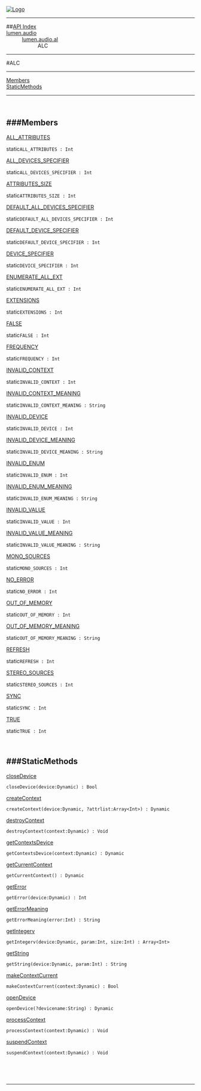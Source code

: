 
[![Logo](../../../../images/logo.png)](../../../../index.html)

---


##[API Index](../../../../api/index.html#lumen.audio)   
[lumen.audio](../)     
&emsp;&emsp;&emsp;[lumen.audio.al](./)   
&emsp;&emsp;&emsp;&emsp;&emsp;&emsp;ALC

---

#ALC


---


[Members](#Members)   
[StaticMethods](#StaticMethods)   


---

&nbsp;   

<a class="lift" name="Members" ></a>
###Members   
---
<a class="lift" name="ALL_ATTRIBUTES" href="#ALL_ATTRIBUTES">ALL_ATTRIBUTES</a>



<span class="inline-block static">static</span>`ALL_ATTRIBUTES : Int`

<span class="small_desc_flat">  </span>   

<a class="lift" name="ALL_DEVICES_SPECIFIER" href="#ALL_DEVICES_SPECIFIER">ALL_DEVICES_SPECIFIER</a>



<span class="inline-block static">static</span>`ALL_DEVICES_SPECIFIER : Int`

<span class="small_desc_flat">  </span>   

<a class="lift" name="ATTRIBUTES_SIZE" href="#ATTRIBUTES_SIZE">ATTRIBUTES_SIZE</a>



<span class="inline-block static">static</span>`ATTRIBUTES_SIZE : Int`

<span class="small_desc_flat">  </span>   

<a class="lift" name="DEFAULT_ALL_DEVICES_SPECIFIER" href="#DEFAULT_ALL_DEVICES_SPECIFIER">DEFAULT_ALL_DEVICES_SPECIFIER</a>



<span class="inline-block static">static</span>`DEFAULT_ALL_DEVICES_SPECIFIER : Int`

<span class="small_desc_flat">  </span>   

<a class="lift" name="DEFAULT_DEVICE_SPECIFIER" href="#DEFAULT_DEVICE_SPECIFIER">DEFAULT_DEVICE_SPECIFIER</a>



<span class="inline-block static">static</span>`DEFAULT_DEVICE_SPECIFIER : Int`

<span class="small_desc_flat">  </span>   

<a class="lift" name="DEVICE_SPECIFIER" href="#DEVICE_SPECIFIER">DEVICE_SPECIFIER</a>



<span class="inline-block static">static</span>`DEVICE_SPECIFIER : Int`

<span class="small_desc_flat">  </span>   

<a class="lift" name="ENUMERATE_ALL_EXT" href="#ENUMERATE_ALL_EXT">ENUMERATE_ALL_EXT</a>



<span class="inline-block static">static</span>`ENUMERATE_ALL_EXT : Int`

<span class="small_desc_flat">  </span>   

<a class="lift" name="EXTENSIONS" href="#EXTENSIONS">EXTENSIONS</a>



<span class="inline-block static">static</span>`EXTENSIONS : Int`

<span class="small_desc_flat">  </span>   

<a class="lift" name="FALSE" href="#FALSE">FALSE</a>



<span class="inline-block static">static</span>`FALSE : Int`

<span class="small_desc_flat">  </span>   

<a class="lift" name="FREQUENCY" href="#FREQUENCY">FREQUENCY</a>



<span class="inline-block static">static</span>`FREQUENCY : Int`

<span class="small_desc_flat">  </span>   

<a class="lift" name="INVALID_CONTEXT" href="#INVALID_CONTEXT">INVALID_CONTEXT</a>



<span class="inline-block static">static</span>`INVALID_CONTEXT : Int`

<span class="small_desc_flat">  </span>   

<a class="lift" name="INVALID_CONTEXT_MEANING" href="#INVALID_CONTEXT_MEANING">INVALID_CONTEXT_MEANING</a>



<span class="inline-block static">static</span>`INVALID_CONTEXT_MEANING : String`

<span class="small_desc_flat">  </span>   

<a class="lift" name="INVALID_DEVICE" href="#INVALID_DEVICE">INVALID_DEVICE</a>



<span class="inline-block static">static</span>`INVALID_DEVICE : Int`

<span class="small_desc_flat">  </span>   

<a class="lift" name="INVALID_DEVICE_MEANING" href="#INVALID_DEVICE_MEANING">INVALID_DEVICE_MEANING</a>



<span class="inline-block static">static</span>`INVALID_DEVICE_MEANING : String`

<span class="small_desc_flat">  </span>   

<a class="lift" name="INVALID_ENUM" href="#INVALID_ENUM">INVALID_ENUM</a>



<span class="inline-block static">static</span>`INVALID_ENUM : Int`

<span class="small_desc_flat">  </span>   

<a class="lift" name="INVALID_ENUM_MEANING" href="#INVALID_ENUM_MEANING">INVALID_ENUM_MEANING</a>



<span class="inline-block static">static</span>`INVALID_ENUM_MEANING : String`

<span class="small_desc_flat">  </span>   

<a class="lift" name="INVALID_VALUE" href="#INVALID_VALUE">INVALID_VALUE</a>



<span class="inline-block static">static</span>`INVALID_VALUE : Int`

<span class="small_desc_flat">  </span>   

<a class="lift" name="INVALID_VALUE_MEANING" href="#INVALID_VALUE_MEANING">INVALID_VALUE_MEANING</a>



<span class="inline-block static">static</span>`INVALID_VALUE_MEANING : String`

<span class="small_desc_flat">  </span>   

<a class="lift" name="MONO_SOURCES" href="#MONO_SOURCES">MONO_SOURCES</a>



<span class="inline-block static">static</span>`MONO_SOURCES : Int`

<span class="small_desc_flat">  </span>   

<a class="lift" name="NO_ERROR" href="#NO_ERROR">NO_ERROR</a>



<span class="inline-block static">static</span>`NO_ERROR : Int`

<span class="small_desc_flat">  </span>   

<a class="lift" name="OUT_OF_MEMORY" href="#OUT_OF_MEMORY">OUT_OF_MEMORY</a>



<span class="inline-block static">static</span>`OUT_OF_MEMORY : Int`

<span class="small_desc_flat">  </span>   

<a class="lift" name="OUT_OF_MEMORY_MEANING" href="#OUT_OF_MEMORY_MEANING">OUT_OF_MEMORY_MEANING</a>



<span class="inline-block static">static</span>`OUT_OF_MEMORY_MEANING : String`

<span class="small_desc_flat">  </span>   

<a class="lift" name="REFRESH" href="#REFRESH">REFRESH</a>



<span class="inline-block static">static</span>`REFRESH : Int`

<span class="small_desc_flat">  </span>   

<a class="lift" name="STEREO_SOURCES" href="#STEREO_SOURCES">STEREO_SOURCES</a>



<span class="inline-block static">static</span>`STEREO_SOURCES : Int`

<span class="small_desc_flat">  </span>   

<a class="lift" name="SYNC" href="#SYNC">SYNC</a>



<span class="inline-block static">static</span>`SYNC : Int`

<span class="small_desc_flat">  </span>   

<a class="lift" name="TRUE" href="#TRUE">TRUE</a>



<span class="inline-block static">static</span>`TRUE : Int`

<span class="small_desc_flat">  </span>   

&nbsp;   

<a class="lift" name="StaticMethods" ></a>
###StaticMethods   
---
<a class="lift" name="closeDevice" href="#closeDevice">closeDevice</a>



`closeDevice(device:Dynamic) : Bool`

<span class="small_desc_flat">  </span>   

<a class="lift" name="createContext" href="#createContext">createContext</a>



`createContext(device:Dynamic, ?attrlist:Array<Int>) : Dynamic`

<span class="small_desc_flat">  </span>   

<a class="lift" name="destroyContext" href="#destroyContext">destroyContext</a>



`destroyContext(context:Dynamic) : Void`

<span class="small_desc_flat">  </span>   

<a class="lift" name="getContextsDevice" href="#getContextsDevice">getContextsDevice</a>



`getContextsDevice(context:Dynamic) : Dynamic`

<span class="small_desc_flat">  </span>   

<a class="lift" name="getCurrentContext" href="#getCurrentContext">getCurrentContext</a>



`getCurrentContext() : Dynamic`

<span class="small_desc_flat">  </span>   

<a class="lift" name="getError" href="#getError">getError</a>



`getError(device:Dynamic) : Int`

<span class="small_desc_flat">  </span>   

<a class="lift" name="getErrorMeaning" href="#getErrorMeaning">getErrorMeaning</a>



`getErrorMeaning(error:Int) : String`

<span class="small_desc_flat">  </span>   

<a class="lift" name="getIntegerv" href="#getIntegerv">getIntegerv</a>



`getIntegerv(device:Dynamic, param:Int, size:Int) : Array<Int>`

<span class="small_desc_flat">  </span>   

<a class="lift" name="getString" href="#getString">getString</a>



`getString(device:Dynamic, param:Int) : String`

<span class="small_desc_flat">  </span>   

<a class="lift" name="makeContextCurrent" href="#makeContextCurrent">makeContextCurrent</a>



`makeContextCurrent(context:Dynamic) : Bool`

<span class="small_desc_flat">  </span>   

<a class="lift" name="openDevice" href="#openDevice">openDevice</a>



`openDevice(?devicename:String) : Dynamic`

<span class="small_desc_flat">  </span>   

<a class="lift" name="processContext" href="#processContext">processContext</a>



`processContext(context:Dynamic) : Void`

<span class="small_desc_flat">  </span>   

<a class="lift" name="suspendContext" href="#suspendContext">suspendContext</a>



`suspendContext(context:Dynamic) : Void`

<span class="small_desc_flat">  </span>   

&nbsp;   



&nbsp;
&nbsp;
&nbsp;

---  


&nbsp;   
&nbsp;   